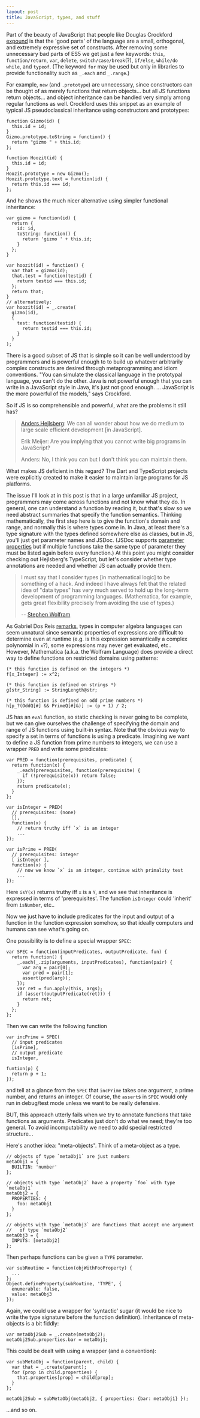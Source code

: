 ```yaml
---
layout: post
title: JavaScript, types, and stuff
---
```


Part of the beauty of JavaScript that people like Douglas Crockford
[expound](https://youtu.be/ya4UHuXNygM?list=PLgEN6Yip8UBKt4j7_KJhhAMnggkA-5svC)
is that the 'good parts' of the language are a small, orthogonal, and
extremely expressive set of constructs.
After removing some unnecessary bad parts of ES5 we get just a few keywords:
`this`,
`function/return`,
`var`,
`delete`,
`switch/case/break`(?),
`if/else`,
`while/do while`, and
`typeof`.
(The keyword `for` may be used but only in libraries to provide functionality
such as `_.each` and `_.range`.)

For example, `new` (and `.prototype`) are unnecessary, since constructors
can be thought of as merely functions that return objects... but all JS
functions return objects... and object inheritance can be handled very simply
among regular functions as well.
Crockford uses this snippet as an example of typical JS pseudoclassical
inheritance using constructors and prototypes:

    function Gizmo(id) {
      this.id = id;
    }
    Gizmo.prototype.toString = function() {
      return "gizmo " + this.id;
    };

    function Hoozit(id) {
      this.id = id;
    }
    Hoozit.prototype = new Gizmo();
    Hoozit.prototype.text = function(id) {
      return this.id === id;
    };

And he shows the much nicer alternative using simpler functional inheritance:

    var gizmo = function(id) {
      return {
        id: id,
        toString: function() {
          return 'gizmo ' + this.id;
        }
      };
    }

    var hoozit(id) = function() {
      var that = gizmo(id);
      that.test = function(testid) {
        return testid === this.id;
      };
      return that;
    }
    // alternatively:
    var hoozit(id) = _.create(
      gizmo(id),
      {
        test: function(testid) {
          return testid === this.id;
        }
      }
    );

There is a good subset of JS that is simple so it
can be well understood by programmers and is powerful enough to to build up
whatever arbitrarily complex constructs are desired through metaprogramming and
idiom conventions.
"You can simulate the classical language in the prototypal language, you
can't do the other.
Java is not powerful enough that you can write in a JavaScript style in
Java, it's just not good enough. ...
JavaScript is the more powerful of the models," says Crockford.

So if JS is so comprehensible and powerful, what are the problems it still has?

> [Anders Hejlsberg](https://channel9.msdn.com/Events/Lang-NEXT/Lang-NEXT-2012/Panel-Web-and-Cloud-Programming):
> We can all wonder about how we do medium to large scale efficient development
> [in JavaScript].
>
> Erik Meijer:
> Are you implying that you cannot write big programs in JavaScript?
>
> Anders:
> No, I think you can but I don't think you can maintain them.

What makes JS deficient in this regard?
The Dart and TypeScript projects were explicitly created to make it easier
to maintain large programs for JS platforms.

The issue I'll look at in this post is that in a large unfamiliar JS project,
programmers may come across functions and not know what they do.
In general, one can understand a function by reading it, but that's slow so
we need abstract summaries that specify the function semantics.
Thinking mathematically, the first step here is to give the function's
domain and range, and normally this is where types come in.
In Java, at least there's a type signature with the types defined somewhere
else as classes, but in JS, you'll just get parameter names and JSDoc.
(JSDoc supports [parameter properties](http://usejsdoc.org/tags-param.html#parameters-with-properties)
but if multiple functions take the same type of parameter they must be
listed again before every function.)
At this point you might consider checking out Hejlsberg's TypeScript, but
let's consider whether type annotations are needed and whether JS can actually
provide them.

> I must say that I consider types [in mathematical logic] to be something of a
> hack.
> And indeed I have always felt that the related idea of "data types" has
> very much served to hold up the long-term development of  programming
> languages.
> (Mathematica, for example, gets great flexibility precisely from
> avoiding the use of types.)
>
> -- [Stephen Wolfram](http://blog.stephenwolfram.com/2010/11/100-years-since-principia-mathematica/)

As Gabriel Dos Reis [remarks](http://research.microsoft.com/apps/video/default.aspx?id=192429&r=1),
types in computer algebra languages can seem unnatural since semantic properties
of expressions are difficult to determine even at runtime (e.g. is this
expression semantically a complex polynomial in `x`?), some expressions
may never get evaluated, etc..
However, Mathematica (a.k.a. the Wolfram Language) does provide a direct way
to define functions on restricted domains using patterns:

    (* this function is defined on the integers *)
    f[x_Integer] := x^2;

    (* this function is defined on strings *)
    g[str_String] := StringLength@str;

    (* this function is defined on odd prime numbers *)
    h[p_?(OddQ[#] && PrimeQ[#]&)] := (p + 1) / 2;

JS has an `eval` function, so static checking is never going to be complete,
but we can give ourselves the challenge of specifying the domain and range of
JS functions using built-in syntax.
Note that the obvious way to specify a set in terms of functions is using
a predicate.
Imagining we want to define a JS function from prime numbers to integers, we
can use a wrapper `PRED` and write some predicates:

    var PRED = function(prerequisites, predicate) {
      return function(x) {
        _.each(prerequisites, function(prerequisite) {
          if (!prerequisite(x)) return false;
        });
        return predicate(x);
      }
    };

    var isInteger = PRED(
      // prerequisites: (none)
      [],
      function(x) {
        // return truthy iff `x` is an integer
        ...
    });

    var isPrime = PRED(
      // prerequisites: integer
      [ isInteger ],
      function(x) {
        // now we know `x` is an integer, continue with primality test
        ...
    });

Here `isY(x)` returns truthy iff `x` is a `Y`, and we see that inheritance
is expressed in terms of 'prerequisites'.
The function `isInteger` could 'inherit' from `isNumber`, etc..

Now we just have to include predicates for the input and output of a function
in the function expression somehow, so that ideally computers and humans
can see what's going on.

One possibility is to define a special wrapper `SPEC`:

    var SPEC = function(inputPredicates, outputPredicate, fun) {
      return function() {
        _.each(_.zip(arguments, inputPredicates), function(pair) {
          var arg = pair[0];
          var pred = pair[1];
          assert(pred(arg));
        });
        var ret = fun.apply(this, args);
        if (assert(outputPredicate(ret))) {
          return ret;
        }
      };
    };

Then we can write the following function

    var incPrime = SPEC(
      // input predicates
      [isPrime],
      // output predicate
      isInteger,

    funtion(p) {
      return p + 1;
    });

and tell at a glance from the `SPEC` that `incPrime` takes one argument, a
prime number, and returns an integer.
Of course, the `assert`s in `SPEC` would only run in debug/test mode
unless we want to be really defensive.

BUT, this approach utterly fails when we try to annotate functions that take
functions as arguments.
Predicates just don't do what we need; they're too general.
To avoid incomputability we need to add special restricted structure...

Here's another idea: "meta-objects".
Think of a meta-object as a type.

    // objects of type `metaObj1` are just numbers
    metaObj1 = {
      BUILTIN: 'number'
    };

    // objects with type `metaObj2` have a property `foo` with type `metaObj1`
    metaObj2 = {
      PROPERTIES: {
        foo: metaObj1
      }
    };

    // objects with type `metaObj3` are functions that accept one argument
    //   of type `metaObj2`
    metaObj3 = {
      INPUTS: [metaObj2]
    };

Then perhaps functions can be given a `TYPE` parameter.

    var subRoutine = function(objWithFooProperty) {
      ...
    };
    Object.defineProperty(subRoutine, 'TYPE', {
      enumerable: false,
      value: metaObj3
    });

Again, we could use a wrapper for 'syntactic' sugar (it would be nice
to write the type signature before the function definition).
Inheritance of meta-objects is a bit fiddly:

    var metaObj2Sub = _.create(metaObj2);
    metaObj2Sub.properties.bar = metaObj1;

This could be dealt with using a wrapper (and a convention):

    var subMetaObj = function(parent, child) {
      var that = _.create(parent);
      for (prop in child.properties) {
        that.properties[prop] = child[prop];
      }
    };

    metaObj2Sub = subMetaObj(metaObj2, { properties: {bar: metaObj1} });

...and so on.

